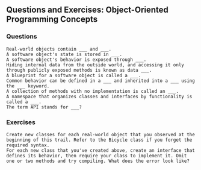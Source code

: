 ## Questions and Exercises: Object-Oriented Programming Concepts

### Questions

    Real-world objects contain ___ and ___.
    A software object's state is stored in ___.
    A software object's behavior is exposed through ___.
    Hiding internal data from the outside world, and accessing it only through publicly exposed methods is known as data ___.
    A blueprint for a software object is called a ___.
    Common behavior can be defined in a ___ and inherited into a ___ using the ___ keyword.
    A collection of methods with no implementation is called an ___.
    A namespace that organizes classes and interfaces by functionality is called a ___.
    The term API stands for ___?

### Exercises

    Create new classes for each real-world object that you observed at the beginning of this trail. Refer to the Bicycle class if you forget the required syntax.
    For each new class that you've created above, create an interface that defines its behavior, then require your class to implement it. Omit one or two methods and try compiling. What does the error look like?


